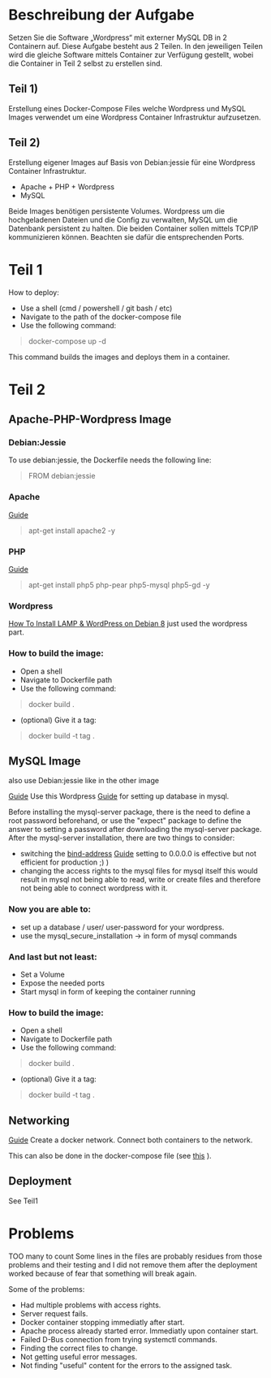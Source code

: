 # Beschreibung der Aufgabe
Setzen Sie die Software „Wordpress“ mit externer MySQL DB in 2 Containern auf. 
Diese Aufgabe besteht aus 2 Teilen. In den jeweiligen Teilen wird die gleiche Software mittels Container zur Verfügung gestellt, 
wobei die Container in Teil 2 selbst zu erstellen sind.

## Teil 1) 
Erstellung eines Docker-Compose Files welche Wordpress und MySQL Images verwendet um eine Wordpress Container Infrastruktur aufzusetzen.

## Teil 2)
Erstellung eigener Images auf Basis von Debian:jessie für eine Wordpress Container Infrastruktur. 

* Apache + PHP + Wordpress
* MySQL

Beide Images benötigen persistente Volumes. Wordpress um die hochgeladenen Dateien und die Config zu verwalten, 
MySQL um die Datenbank persistent zu halten.  Die beiden Container sollen mittels TCP/IP kommunizieren können. Beachten sie dafür die entsprechenden Ports.

# Teil 1
How to deploy:
* Use a shell (cmd / powershell / git bash / etc)
* Navigate to the path of the docker-compose file
* Use the following command:
> docker-compose up -d

This command builds the images and deploys them in a container.

# Teil 2
## Apache-PHP-Wordpress Image
### Debian:Jessie
To use debian:jessie, the Dockerfile needs the following line:
> FROM debian:jessie

### Apache
[Guide](https://www.digitalocean.com/community/tutorials/how-to-install-linux-apache-mysql-php-lamp-stack-on-debian)

> apt-get install apache2 -y

### PHP
[Guide](https://www.digitalocean.com/community/tutorials/how-to-install-linux-apache-mysql-php-lamp-stack-on-debian)

> apt-get install php5 php-pear php5-mysql php5-gd -y

### Wordpress
[How To Install LAMP & WordPress on Debian 8](https://www.youtube.com/watch?v=ZZzSxiFo8sM&ab_channel=LinuxLab)
just used the wordpress part.

### How to build the image:
* Open a shell
* Navigate to Dockerfile path
* Use the following command:
> docker build .
* (optional) Give it a tag:
> docker build -t tag .

## MySQL Image
also use Debian:jessie like in the other image

[Guide](https://www.digitalocean.com/community/tutorials/how-to-install-linux-apache-mysql-php-lamp-stack-on-debian)
Use this Wordpress [Guide](https://www.youtube.com/watch?v=ZZzSxiFo8sM&ab_channel=LinuxLab) for setting up database in mysql.

Before installing the mysql-server package, there is the need to define a root password beforehand, or use the "expect" package to define the answer to setting a password after downloading the mysql-server package.
After the mysql-server installation, there are two things to consider:
* switching the [bind-address](https://stackoverflow.com/questions/39314086/what-does-it-mean-to-bind-a-socket-to-any-address-other-than-localhost/39314221)
[Guide](https://serverfault.com/questions/139323/how-to-bind-mysql-server-to-more-than-one-ip-address)
setting to 0.0.0.0 is effective but not efficient for production ;)  )
* changing the access rights to the mysql files for mysql itself
this would result in mysql not being able to read, write or create files and therefore not being able to connect wordpress with it.

### Now you are able to:
* set up a database / user/ user-password  for your wordpress.
* use the mysql_secure_installation -> in form of mysql commands

### And last but not least:
* Set a Volume
* Expose the needed ports
* Start mysql in form of keeping the container running

### How to build the image:
* Open a shell
* Navigate to Dockerfile path
* Use the following command:
> docker build .
* (optional) Give it a tag:
> docker build -t tag .

## Networking
[Guide](https://www.digitalocean.com/community/questions/how-to-ping-docker-container-from-another-container-by-name)
Create a docker network.
Connect both containers to the network.

This can also be done in the docker-compose file (see [this](https://docs.docker.com/compose/networking/) ).

## Deployment
See Teil1

# Problems
TOO many to count
Some lines in the files are probably residues from those problems and their testing and I did not remove them after the deployment worked because of fear that something will break again.

Some of the problems:
* Had multiple problems with access rights. 
* Server request fails. 
* Docker container stopping immediatly after start.
* Apache process already started error. Immediatly upon container start.
* Failed D-Bus connection from trying systemctl commands.
* Finding the correct files to change.
* Not getting useful error messages.
* Not finding "useful" content for the errors to the assigned task.
